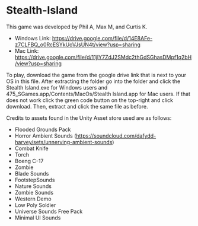 # Stealth-Island
This game was developed by Phil A, Max M, and Curtis K.

 - Windows Link: https://drive.google.com/file/d/14E8AFe-z7CLFBQ_o0RcESYkUoVJsUN4t/view?usp=sharing
 - Mac Link: https://drive.google.com/file/d/11jIY7ZdJ2SMdc2thGdSGhasDMpf1q2bH/view?usp=sharing

To play, download the game from the google drive link that is next to your OS in this file.  After extracting the folder go into the folder and click the Stealth Island.exe for Windows users and 475_SGames.app/Contents/MacOs/Stealth Island.app for Mac users.  If that does not work click the green code button on the top-right and click download.  Then, extract and click the same file as before.

Credits to assets found in the Unity Asset store used are as follows:
 - Flooded Grounds Pack
 - Horror Ambient Sounds (https://soundcloud.com/dafydd-harvey/sets/unnerving-ambient-sounds)
 - Combat Knife
 - Torch
 - Boeng C-17
 - Zombie
 - Blade Sounds
 - FootstepSounds
 - Nature Sounds
 - Zombie Sounds
 - Western Demo
 - Low Poly Soldier
 - Universe Sounds Free Pack
 - Minimal UI Sounds
